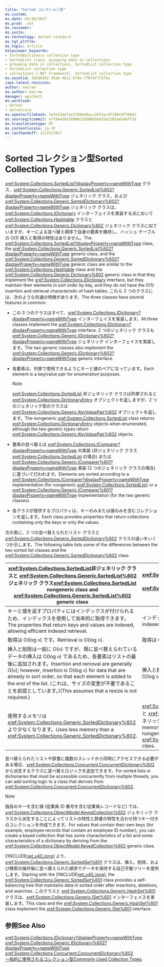 ```yaml
---
title: "Sorted コレクション型"
ms.custom: 
ms.date: 03/30/2017
ms.prod: .net
ms.reviewer: 
ms.suite: 
ms.technology: dotnet-standard
ms.tgt_pltfrm: 
ms.topic: article
helpviewer_keywords:
- SortedDictionary collection type
- SortedList class, grouping data in collections
- grouping data in collections, SortedList collection type
- SortedList collection type
- collections [.NET Framework], SortedList collection type
ms.assetid: 3db965b2-36a6-4b12-b76e-7f074ff7275a
caps.latest.revision: 
author: mairaw
ms.author: mairaw
manager: wpickett
ms.workload:
- dotnet
- dotnetcore
ms.openlocfilehash: 7efe53d472e1789d49acc3973acdf190c8ff6662
ms.sourcegitcommit: e7f04439d78909229506b56935a1105a4149ff3d
ms.translationtype: HT
ms.contentlocale: ja-JP
ms.lasthandoff: 12/23/2017
---
```

# <a name="sorted-collection-types"></a><span data-ttu-id="20c7e-102">Sorted コレクション型</span><span class="sxs-lookup"><span data-stu-id="20c7e-102">Sorted Collection Types</span></span>
<span data-ttu-id="20c7e-103"><xref:System.Collections.SortedList?displayProperty=nameWithType> クラス、<xref:System.Collections.Generic.SortedList%602?displayProperty=nameWithType> ジェネリック クラス、および <xref:System.Collections.Generic.SortedDictionary%602?displayProperty=nameWithType> ジェネリック クラスは、<xref:System.Collections.IDictionary> インターフェイスを実装する点において <xref:System.Collections.Hashtable> クラスと <xref:System.Collections.Generic.Dictionary%602> ジェネリック クラスに似ていますが、キーによる並べ替え順序で自身の要素を維持し、ハッシュ テーブルの O(1) 挿入と取得の特性はありません。</span><span class="sxs-lookup"><span data-stu-id="20c7e-103">The <xref:System.Collections.SortedList?displayProperty=nameWithType> class, the <xref:System.Collections.Generic.SortedList%602?displayProperty=nameWithType> generic class, and the <xref:System.Collections.Generic.SortedDictionary%602?displayProperty=nameWithType> generic class are similar to the <xref:System.Collections.Hashtable> class and the <xref:System.Collections.Generic.Dictionary%602> generic class in that they implement the <xref:System.Collections.IDictionary> interface, but they maintain their elements in sort order by key, and they do not have the O(1) insertion and retrieval characteristic of hash tables.</span></span> <span data-ttu-id="20c7e-104">これら 3 つのクラスには、次のような共通の特徴があります。</span><span class="sxs-lookup"><span data-stu-id="20c7e-104">The three classes have several features in common:</span></span>  
  
-   <span data-ttu-id="20c7e-105">この 3 つのクラスはすべて、<xref:System.Collections.IDictionary?displayProperty=nameWithType> インターフェイスを実装します。</span><span class="sxs-lookup"><span data-stu-id="20c7e-105">All three classes implement the <xref:System.Collections.IDictionary?displayProperty=nameWithType> interface.</span></span> <span data-ttu-id="20c7e-106">2 つのジェネリック クラスも <xref:System.Collections.Generic.IDictionary%602?displayProperty=nameWithType> ジェネリック インターフェイスを実装します。</span><span class="sxs-lookup"><span data-stu-id="20c7e-106">The two generic classes also implement the <xref:System.Collections.Generic.IDictionary%602?displayProperty=nameWithType> generic interface.</span></span>  
  
-   <span data-ttu-id="20c7e-107">各要素は、列挙で使用できるようにキーと値のペアになっています。</span><span class="sxs-lookup"><span data-stu-id="20c7e-107">Each element is a key/value pair for enumeration purposes.</span></span>  
  
    > [!NOTE]
    >  <span data-ttu-id="20c7e-108"><xref:System.Collections.SortedList> 非ジェネリック クラスは列挙されると <xref:System.Collections.DictionaryEntry> オブジェクトを返しますが、2 つのジェネリック型のクラスは <xref:System.Collections.Generic.KeyValuePair%602> オブジェクトを返します。</span><span class="sxs-lookup"><span data-stu-id="20c7e-108">The nongeneric <xref:System.Collections.SortedList> class returns <xref:System.Collections.DictionaryEntry> objects when enumerated, although the two generic types return <xref:System.Collections.Generic.KeyValuePair%602> objects.</span></span>  
  
-   <span data-ttu-id="20c7e-109">要素の並べ替えは <xref:System.Collections.IComparer?displayProperty=nameWithType> の実装 (非ジェネリック クラス <xref:System.Collections.SortedList> の場合) または <xref:System.Collections.Generic.IComparer%601?displayProperty=nameWithType> 実装 (2 つのジェネリック クラスの場合) に基づいて行われます。</span><span class="sxs-lookup"><span data-stu-id="20c7e-109">Elements are sorted according to a <xref:System.Collections.IComparer?displayProperty=nameWithType> implementation (for nongeneric <xref:System.Collections.SortedList>) or a <xref:System.Collections.Generic.IComparer%601?displayProperty=nameWithType> implementation (for the two generic classes).</span></span>  
  
-   <span data-ttu-id="20c7e-110">各クラスが提供するプロパティは、キーのみまたは値のみを含むコレクションを返します。</span><span class="sxs-lookup"><span data-stu-id="20c7e-110">Each class provides properties that return collections containing only the keys or only the values.</span></span>  
  
 <span data-ttu-id="20c7e-111">次の表に、2 つの並べ替えられたリスト クラスと <xref:System.Collections.Generic.SortedDictionary%602> クラスの違いをいくつか示します。</span><span class="sxs-lookup"><span data-stu-id="20c7e-111">The following table lists some of the differences between the two sorted list classes and the <xref:System.Collections.Generic.SortedDictionary%602> class.</span></span>  
  
|<span data-ttu-id="20c7e-112"><xref:System.Collections.SortedList>非ジェネリック クラスと <xref:System.Collections.Generic.SortedList%602> ジェネリック クラス</span><span class="sxs-lookup"><span data-stu-id="20c7e-112"><xref:System.Collections.SortedList> nongeneric class and <xref:System.Collections.Generic.SortedList%602> generic class</span></span>|<span data-ttu-id="20c7e-113"><xref:System.Collections.Generic.SortedDictionary%602> ジェネリック クラス</span><span class="sxs-lookup"><span data-stu-id="20c7e-113"><xref:System.Collections.Generic.SortedDictionary%602> generic class</span></span>|  
|--------------------------------------------------------------------------------------------------------------------------------------------------------------------------------------------------------------------------------------------------------------------------------------------------------------------------------|--------------------------------------------------------------------------------------------------------------------------------------------------------------------------|  
|<span data-ttu-id="20c7e-114">キーと値を返すプロパティにはインデックスが付けられるため、インデックスを使用して効率的に取得できます。</span><span class="sxs-lookup"><span data-stu-id="20c7e-114">The properties that return keys and values are indexed, allowing efficient indexed retrieval.</span></span>|<span data-ttu-id="20c7e-115">インデックスを使用して取得することはできません。</span><span class="sxs-lookup"><span data-stu-id="20c7e-115">No indexed retrieval.</span></span>|  
|<span data-ttu-id="20c7e-116">取得は O(log `n`) です。</span><span class="sxs-lookup"><span data-stu-id="20c7e-116">Retrieval is O(log `n`).</span></span>|<span data-ttu-id="20c7e-117">取得は O(log `n`) です。</span><span class="sxs-lookup"><span data-stu-id="20c7e-117">Retrieval is O(log `n`).</span></span>|  
|<span data-ttu-id="20c7e-118">挿入と削除は一般に O(`n`) ですが、既に並べ替えられているデータの挿入は O(log `n`) であるため、各要素はリストの最後に追加されます。</span><span class="sxs-lookup"><span data-stu-id="20c7e-118">Insertion and removal are generally O(`n`); however, insertion is O(log `n`) for data that are already in sort order, so that each element is added to the end of the list.</span></span> <span data-ttu-id="20c7e-119">(これは、サイズの変更が不要であることを前提としています。)</span><span class="sxs-lookup"><span data-stu-id="20c7e-119">(This assumes that a resize is not required.)</span></span>|<span data-ttu-id="20c7e-120">挿入と削除は O(log `n`) です。</span><span class="sxs-lookup"><span data-stu-id="20c7e-120">Insertion and removal are O(log `n`).</span></span>|  
|<span data-ttu-id="20c7e-121">使用するメモリは <xref:System.Collections.Generic.SortedDictionary%602> より少なくなります。</span><span class="sxs-lookup"><span data-stu-id="20c7e-121">Uses less memory than a <xref:System.Collections.Generic.SortedDictionary%602>.</span></span>|<span data-ttu-id="20c7e-122"><xref:System.Collections.SortedList> 非ジェネリック クラスと <xref:System.Collections.Generic.SortedList%602> ジェネリック クラスより多くのメモリを使用します。</span><span class="sxs-lookup"><span data-stu-id="20c7e-122">Uses more memory than the <xref:System.Collections.SortedList> nongeneric class and the <xref:System.Collections.Generic.SortedList%602> generic class.</span></span>|  
  
 <span data-ttu-id="20c7e-123">並べ替えられたリストや辞書に複数のスレッドから同時にアクセスできる必要がある場合、<xref:System.Collections.Concurrent.ConcurrentDictionary%602> から派生するクラスに並べ替えロジックを追加できます。</span><span class="sxs-lookup"><span data-stu-id="20c7e-123">For sorted lists or dictionaries that must be accessible concurrently from multiple threads, you can add sorting logic to a class that derives from <xref:System.Collections.Concurrent.ConcurrentDictionary%602>.</span></span>  
  
> [!NOTE]
>  <span data-ttu-id="20c7e-124">独自のキーを含む値 (従業員 ID 番号を含む従業員レコードなど) では、<xref:System.Collections.ObjectModel.KeyedCollection%602> ジェネリック クラスから派生することによってリストの特性と辞書の特性を合わせ持つキー付きのコレクションを作成できます。</span><span class="sxs-lookup"><span data-stu-id="20c7e-124">For values that contain their own keys (for example, employee records that contain an employee ID number), you can create a keyed collection that has some characteristics of a list and some characteristics of a dictionary by deriving from the <xref:System.Collections.ObjectModel.KeyedCollection%602> generic class.</span></span>  
  
 <span data-ttu-id="20c7e-125">[!INCLUDE[net_v40_long](../../../includes/net-v40-long-md.md)] より、<xref:System.Collections.Generic.SortedSet%601> クラスは、挿入、削除、および検索の操作後に並べ替えられた順序でデータを保持する自己平衡ツリーを提供します。</span><span class="sxs-lookup"><span data-stu-id="20c7e-125">Starting with the [!INCLUDE[net_v40_long](../../../includes/net-v40-long-md.md)], the <xref:System.Collections.Generic.SortedSet%601> class provides a self-balancing tree that maintains data in sorted order after insertions, deletions, and searches.</span></span> <span data-ttu-id="20c7e-126">このクラスと <xref:System.Collections.Generic.HashSet%601> クラスは、<xref:System.Collections.Generic.ISet%601> インターフェイスを実装します。</span><span class="sxs-lookup"><span data-stu-id="20c7e-126">This class and the <xref:System.Collections.Generic.HashSet%601> class implement the <xref:System.Collections.Generic.ISet%601> interface.</span></span>  
  
## <a name="see-also"></a><span data-ttu-id="20c7e-127">参照</span><span class="sxs-lookup"><span data-stu-id="20c7e-127">See Also</span></span>  
 <xref:System.Collections.IDictionary?displayProperty=nameWithType>  
 <xref:System.Collections.Generic.IDictionary%602?displayProperty=nameWithType>  
 <xref:System.Collections.Concurrent.ConcurrentDictionary%602>  
 [<span data-ttu-id="20c7e-128"> 一般的に使用されるコレクション型</span><span class="sxs-lookup"><span data-stu-id="20c7e-128">Commonly Used Collection Types</span></span>](../../../docs/standard/collections/commonly-used-collection-types.md)
